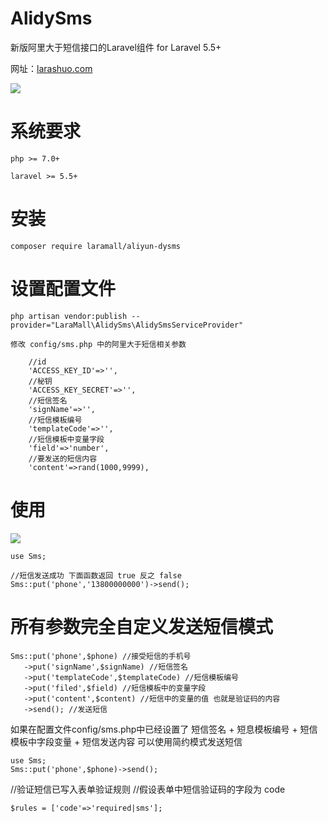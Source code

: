 # AlidySms
<p>新版阿里大于短信接口的Laravel组件 for Laravel 5.5+ </p>

网址：<a href="https://larashuo.com">larashuo.com</a>

<img src="https://laravip.com/images/alidysms.png">

# 系统要求
````
php >= 7.0+

laravel >= 5.5+

````

# 安装
````
composer require laramall/aliyun-dysms
````
# 设置配置文件
````
php artisan vendor:publish --provider="LaraMall\AlidySms\AlidySmsServiceProvider"

修改 config/sms.php 中的阿里大于短信相关参数

  	//id
	'ACCESS_KEY_ID'=>'',
	//秘钥
	'ACCESS_KEY_SECRET'=>'',
	//短信签名
	'signName'=>'',
	//短信模板编号
	'templateCode'=>'',
	//短信模板中变量字段
	'field'=>'number',
	//要发送的短信内容
	'content'=>rand(1000,9999),
````

# 使用

<img src="http://ox5dwi7xi.bkt.clouddn.com/github/sms-tp.png">

````
use Sms;

//短信发送成功 下面函数返回 true 反之 false
Sms::put('phone','13800000000')->send();

````


# 所有参数完全自定义发送短信模式

````
Sms::put('phone',$phone) //接受短信的手机号
   ->put('signName',$signName) //短信签名
   ->put('templateCode',$templateCode) //短信模板编号
   ->put('filed',$field) //短信模板中的变量字段
   ->put('content',$content) //短信中的变量的值 也就是验证码的内容
   ->send(); //发送短信

````

如果在配置文件config/sms.php中已经设置了 短信签名 + 短息模板编号 + 短信模板中字段变量 + 短信发送内容
可以使用简约模式发送短信
````
use Sms;
Sms::put('phone',$phone)->send();
````

//验证短信已写入表单验证规则
//假设表单中短信验证码的字段为 code

````
$rules = ['code'=>'required|sms'];

````



